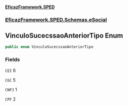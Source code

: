 #### [EficazFramework.SPED](EficazFrameworkSPED.md 'EficazFramework SPED')
### [EficazFramework.SPED.Schemas.eSocial](EficazFramework.SPED.Schemas.eSocial.md 'EficazFramework.SPED.Schemas.eSocial')

## VinculoSucecssaoAnteriorTipo Enum

```csharp
public enum VinculoSucecssaoAnteriorTipo
```
### Fields

<a name='EficazFramework.SPED.Schemas.eSocial.VinculoSucecssaoAnteriorTipo.CEI'></a>

`CEI` 6

<a name='EficazFramework.SPED.Schemas.eSocial.VinculoSucecssaoAnteriorTipo.CGC'></a>

`CGC` 5

<a name='EficazFramework.SPED.Schemas.eSocial.VinculoSucecssaoAnteriorTipo.CNPJ'></a>

`CNPJ` 1

<a name='EficazFramework.SPED.Schemas.eSocial.VinculoSucecssaoAnteriorTipo.CPF'></a>

`CPF` 2